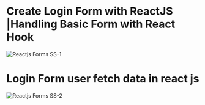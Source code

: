# Create Login Form with ReactJS |Handling Basic Form with React Hook

![Reactjs Forms SS-1](https://user-images.githubusercontent.com/92137648/154804012-a8c7342c-ecd9-47f5-b9fc-f3292b2891b4.png)

# Login Form user fetch data in react js

![Reactjs Forms SS-2](https://user-images.githubusercontent.com/92137648/154804191-9657402f-34c4-49b1-b030-bcc1b022d8cd.png)


